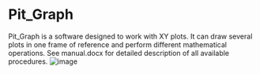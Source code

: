# Pit_Graph
Pit_Graph is a software designed to work with XY plots. It can draw several plots in one frame of reference and perform different mathematical operations. See manual.docx for detailed description of all available procedures.
![image](https://github.com/user-attachments/assets/972ca430-195b-43c4-8233-0a2a79e68b9c)
